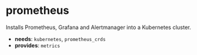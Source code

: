 # prometheus

Installs Prometheus, Grafana and Alertmanager into a Kubernetes cluster.

- **needs**: `kubernetes`, `prometheus_crds`
- **provides**: `metrics`